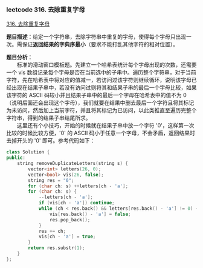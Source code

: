 ### leetcode 316. 去除重复字母

[316. 去除重复字母](https://leetcode-cn.com/problems/remove-duplicate-letters/)

**题目描述**：给定一个字符串，去除字符串中重复的字母，使得每个字母只出现一次。需保证**返回结果的字典序最小**（要求不能打乱其他字符的相对位置）。

**题目分析**：<br>
&emsp;&emsp;标准的滑动窗口模板题。先建立一个哈希表统计每个字母出现的次数，还需要一个 vis 数组记录每个字母是否在当前选中的子串中。遍历整个字符串，对于当前字符，先在哈希表中将对应的值减一，若访问过该字符则继续循环，说明该字母已经出现在结果子串中，若没有访问过则将其和结果子串的最后一个字母比较，如果该字符的 ASCII 码较小并且结果子串中的最后一个字母在哈希表中的值不为 0（说明后面还会出现这个字母），我们就要在结果中删去最后一个字符且将其标记为未访问，然后加上当前字符，并且将其标记为已访问，以此类推直至遍历完整个字符串，得到的结果子串结尾所求。<br>
&emsp;&emsp;这里还有个小技巧，开始的时候就在结果子串中放一个字符 '0'，这样第一次比较的时候比较方便，'0' 的 ASCII 码小于任意一个字母，不会矛盾，返回结果时去掉开头的 '0' 即可。参考代码如下：

```c++
class Solution {
public:
    string removeDuplicateLetters(string s) {
        vector<int> letters(26, 0);
        vector<bool> vis(26, false);
        string res = "0";
        for (char ch: s) ++letters[ch - 'a'];
        for (char ch: s) {
            --letters[ch - 'a'];
            if (vis[ch - 'a']) continue;
            while (ch < res.back() && letters[res.back() - 'a'] != 0) {
                vis[res.back() - 'a'] = false;
                res.pop_back();
            }
            res += ch;
            vis[ch - 'a'] = true;
        }
        return res.substr(1);
    }
};
```
